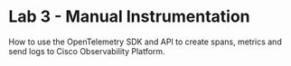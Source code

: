 # Lab 3 - Manual Instrumentation

How to use the OpenTelemetry SDK and API to create spans, metrics and send logs to Cisco Observability Platform.


